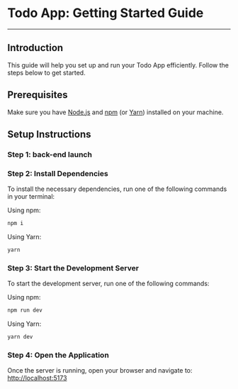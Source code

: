 # Todo App: Getting Started Guide

---

## Introduction

This guide will help you set up and run your Todo App efficiently. Follow the steps below to get started.

## Prerequisites

Make sure you have [Node.js](https://nodejs.org/) and [npm](https://www.npmjs.com/) (or [Yarn](https://yarnpkg.com/)) installed on your machine.

## Setup Instructions

### Step 1: back-end launch

### Step 2: Install Dependencies

To install the necessary dependencies, run one of the following commands in your terminal:

Using npm:

```sh
npm i
```

Using Yarn:

```sh
yarn
```

### Step 3: Start the Development Server

To start the development server, run one of the following commands:

Using npm:

```sh
npm run dev
```

Using Yarn:

```sh
yarn dev
```

### Step 4: Open the Application

Once the server is running, open your browser and navigate to: [http://localhost:5173](http://localhost:5173)

